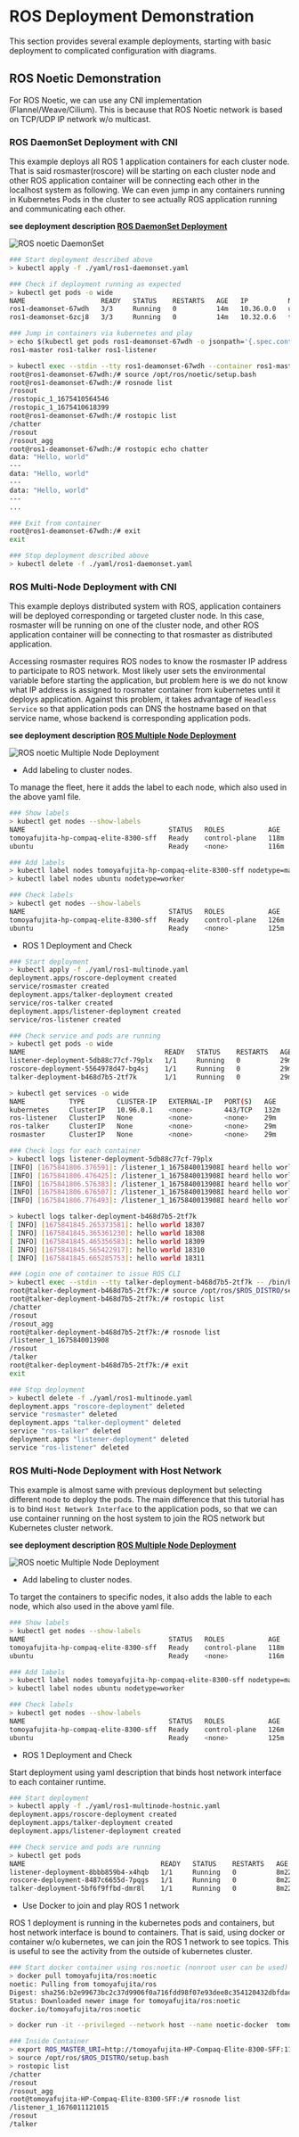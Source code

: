# ROS Deployment Demonstration

This section provides several example deployments, starting with basic deployment to complicated configuration with diagrams.

## ROS Noetic Demonstration

For ROS Noetic, we can use any CNI implementation (Flannel/Weave/Cilium).
This is because that ROS Noetic network is based on TCP/UDP IP network w/o multicast.

### ROS DaemonSet Deployment with CNI

This example deploys all ROS 1 application containers for each cluster node.
That is said rosmaster(roscore) will be starting on each cluster node and other ROS application container will be connecting each other in the localhost system as following.
We can even jump in any containers running in Kubernetes Pods in the cluster to see actually ROS application running and communicating each other.

**see deployment description [ROS DaemonSet Deployment](./../yaml/ros1-daemonset.yaml)**

![ROS noetic DaemonSet](./../images/ros1_daemonsets.png)

```bash
### Start deployment described above
> kubectl apply -f ./yaml/ros1-daemonset.yaml

### Check if deployment running as expected
> kubectl get pods -o wide
NAME                   READY   STATUS    RESTARTS   AGE   IP          NODE                                    NOMINATED NODE   READINESS GATES
ros1-deamonset-67wdh   3/3     Running   0          14m   10.36.0.0   ubuntu                                  <none>           <none>
ros1-deamonset-6zcj8   3/3     Running   0          14m   10.32.0.6   tomoyafujita-hp-compaq-elite-8300-sff   <none>           <none>

### Jump in containers via kubernetes and play
> echo $(kubectl get pods ros1-deamonset-67wdh -o jsonpath='{.spec.containers[*].name}')
ros1-master ros1-talker ros1-listener

> kubectl exec --stdin --tty ros1-deamonset-67wdh --container ros1-master -- /bin/bash
root@ros1-deamonset-67wdh:/# source /opt/ros/noetic/setup.bash 
root@ros1-deamonset-67wdh:/# rosnode list
/rosout
/rostopic_1_1675410564546
/rostopic_1_1675410618399
root@ros1-deamonset-67wdh:/# rostopic list
/chatter
/rosout
/rosout_agg
root@ros1-deamonset-67wdh:/# rostopic echo chatter
data: "Hello, world"
---
data: "Hello, world"
---
data: "Hello, world"
---
...

### Exit from container
root@ros1-deamonset-67wdh:/# exit
exit

### Stop deployment described above
> kubectl delete -f ./yaml/ros1-daemonset.yaml
```

### ROS Multi-Node Deployment with CNI

This example deploys distributed system with ROS, application containers will be deployed corresponding or targeted cluster node.
In this case, rosmaster will be running on one of the cluster node, and other ROS application container will be connecting to that rosmaster as distributed application.

Accessing rosmaster requires ROS nodes to know the rosmaster IP address to participate to ROS network.
Most likely user sets the environmental variable before starting the application, but problem here is we do not know what IP address is assigned to rosmater container from kubernetes until it deploys application.
Against this problem, it takes advantage of `Headless Service` so that application pods can DNS the hostname based on that service name, whose backend is corresponding application pods.

**see deployment description [ROS Multiple Node Deployment](./../yaml/ros1-multinode.yaml)**

![ROS noetic Multiple Node Deployment](./../images/ros1_multiple_node.png)

- Add labeling to cluster nodes.

To manage the fleet, here it adds the label to each node, which also used in the above yaml file.

```bash
### Show labels
> kubectl get nodes --show-labels
NAME                                    STATUS   ROLES           AGE    VERSION   LABELS
tomoyafujita-hp-compaq-elite-8300-sff   Ready    control-plane   118m   v1.25.5   beta.kubernetes.io/arch=amd64,beta.kubernetes.io/os=linux,kubernetes.io/arch=amd64,kubernetes.io/hostname=tomoyafujita-hp-compaq-elite-8300-sff,kubernetes.io/os=linux,node-role.kubernetes.io/control-plane=,node.kubernetes.io/exclude-from-external-load-balancers=
ubuntu                                  Ready    <none>          116m   v1.25.5   beta.kubernetes.io/arch=arm64,beta.kubernetes.io/os=linux,kubernetes.io/arch=arm64,kubernetes.io/hostname=ubuntu,kubernetes.io/os=linux

### Add labels
> kubectl label nodes tomoyafujita-hp-compaq-elite-8300-sff nodetype=master
> kubectl label nodes ubuntu nodetype=worker

### Check labels
> kubectl get nodes --show-labels
NAME                                    STATUS   ROLES           AGE    VERSION   LABELS
tomoyafujita-hp-compaq-elite-8300-sff   Ready    control-plane   126m   v1.25.5   beta.kubernetes.io/arch=amd64,beta.kubernetes.io/os=linux,kubernetes.io/arch=amd64,kubernetes.io/hostname=tomoyafujita-hp-compaq-elite-8300-sff,kubernetes.io/os=linux,node-role.kubernetes.io/control-plane=,node.kubernetes.io/exclude-from-external-load-balancers=,nodetype=master
ubuntu                                  Ready    <none>          125m   v1.25.5   beta.kubernetes.io/arch=arm64,beta.kubernetes.io/os=linux,kubernetes.io/arch=arm64,kubernetes.io/hostname=ubuntu,kubernetes.io/os=linux,nodetype=worker
```

- ROS 1 Deployment and Check

```bash
### Start deployment
> kubectl apply -f ./yaml/ros1-multinode.yaml
deployment.apps/roscore-deployment created
service/rosmaster created
deployment.apps/talker-deployment created
service/ros-talker created
deployment.apps/listener-deployment created
service/ros-listener created

### Check service and pods are running
> kubectl get pods -o wide
NAME                                   READY   STATUS    RESTARTS   AGE   IP          NODE                                    NOMINATED NODE   READINESS GATES
listener-deployment-5db88c77cf-79plx   1/1     Running   0          29m   10.32.0.5   tomoyafujita-hp-compaq-elite-8300-sff   <none>           <none>
roscore-deployment-5564978d47-bg4sj    1/1     Running   0          29m   10.32.0.4   tomoyafujita-hp-compaq-elite-8300-sff   <none>           <none>
talker-deployment-b468d7b5-2tf7k       1/1     Running   0          29m   10.44.0.1   ubuntu                                  <none>           <none>

> kubectl get services -o wide
NAME           TYPE        CLUSTER-IP   EXTERNAL-IP   PORT(S)   AGE    SELECTOR
kubernetes     ClusterIP   10.96.0.1    <none>        443/TCP   132m   <none>
ros-listener   ClusterIP   None         <none>        <none>    29m    node=listener
ros-talker     ClusterIP   None         <none>        <none>    29m    node=talker
rosmaster      ClusterIP   None         <none>        <none>    29m    node=roscore

### Check logs for each container
> kubectl logs listener-deployment-5db88c77cf-79plx
[INFO] [1675841806.376591]: /listener_1_1675840013908I heard hello world 17918
[INFO] [1675841806.476425]: /listener_1_1675840013908I heard hello world 17919
[INFO] [1675841806.576383]: /listener_1_1675840013908I heard hello world 17920
[INFO] [1675841806.676507]: /listener_1_1675840013908I heard hello world 17921
[INFO] [1675841806.776493]: /listener_1_1675840013908I heard hello world 17922

> kubectl logs talker-deployment-b468d7b5-2tf7k
[ INFO] [1675841845.265373581]: hello world 18307
[ INFO] [1675841845.365361230]: hello world 18308
[ INFO] [1675841845.465356583]: hello world 18309
[ INFO] [1675841845.565422917]: hello world 18310
[ INFO] [1675841845.665285753]: hello world 18311

### Login one of container to issue ROS CLI
> kubectl exec --stdin --tty talker-deployment-b468d7b5-2tf7k -- /bin/bash
root@talker-deployment-b468d7b5-2tf7k:/# source /opt/ros/$ROS_DISTRO/setup.bash
root@talker-deployment-b468d7b5-2tf7k:/# rostopic list
/chatter
/rosout
/rosout_agg
root@talker-deployment-b468d7b5-2tf7k:/# rosnode list
/listener_1_1675840013908
/rosout
/talker
root@talker-deployment-b468d7b5-2tf7k:/# exit
exit

### Stop deployment
> kubectl delete -f ./yaml/ros1-multinode.yaml
deployment.apps "roscore-deployment" deleted
service "rosmaster" deleted
deployment.apps "talker-deployment" deleted
service "ros-talker" deleted
deployment.apps "listener-deployment" deleted
service "ros-listener" deleted
```

### ROS Multi-Node Deployment with Host Network

This example is almost same with previous deployment but selecting different node to deploy the pods.
The main difference that this tutorial has is to bind `Host Network Interface` to the application pods, so that we can use container running on the host system to join the ROS network but Kubernetes cluster network.

**see deployment description [ROS Multiple Node Deployment](./../yaml/ros1-multinode-hostnic.yaml)**

![ROS noetic Multiple Node Deployment](./../images/ros1_multiple_node_hostnic.png)

- Add labeling to cluster nodes.

To target the containers to specific nodes, it also adds the lable to each node, which also used in the above yaml file.

```bash
### Show labels
> kubectl get nodes --show-labels
NAME                                    STATUS   ROLES           AGE    VERSION   LABELS
tomoyafujita-hp-compaq-elite-8300-sff   Ready    control-plane   118m   v1.25.5   beta.kubernetes.io/arch=amd64,beta.kubernetes.io/os=linux,kubernetes.io/arch=amd64,kubernetes.io/hostname=tomoyafujita-hp-compaq-elite-8300-sff,kubernetes.io/os=linux,node-role.kubernetes.io/control-plane=,node.kubernetes.io/exclude-from-external-load-balancers=
ubuntu                                  Ready    <none>          116m   v1.25.5   beta.kubernetes.io/arch=arm64,beta.kubernetes.io/os=linux,kubernetes.io/arch=arm64,kubernetes.io/hostname=ubuntu,kubernetes.io/os=linux

### Add labels
> kubectl label nodes tomoyafujita-hp-compaq-elite-8300-sff nodetype=master
> kubectl label nodes ubuntu nodetype=worker

### Check labels
> kubectl get nodes --show-labels
NAME                                    STATUS   ROLES           AGE    VERSION   LABELS
tomoyafujita-hp-compaq-elite-8300-sff   Ready    control-plane   126m   v1.25.5   beta.kubernetes.io/arch=amd64,beta.kubernetes.io/os=linux,kubernetes.io/arch=amd64,kubernetes.io/hostname=tomoyafujita-hp-compaq-elite-8300-sff,kubernetes.io/os=linux,node-role.kubernetes.io/control-plane=,node.kubernetes.io/exclude-from-external-load-balancers=,nodetype=master
ubuntu                                  Ready    <none>          125m   v1.25.5   beta.kubernetes.io/arch=arm64,beta.kubernetes.io/os=linux,kubernetes.io/arch=arm64,kubernetes.io/hostname=ubuntu,kubernetes.io/os=linux,nodetype=worker
```

- ROS 1 Deployment and Check

Start deployment using yaml description that binds host network interface to each container runtime.

```bash
### Start deployment
> kubectl apply -f ./yaml/ros1-multinode-hostnic.yaml
deployment.apps/roscore-deployment created
deployment.apps/talker-deployment created
deployment.apps/listener-deployment created

### Check service and pods are running
> kubectl get pods
NAME                                  READY   STATUS    RESTARTS   AGE
listener-deployment-8bbb859b4-x4hqb   1/1     Running   0          8m22s
roscore-deployment-8487c6655d-7pqgs   1/1     Running   0          8m22s
talker-deployment-5bf6f9ffbd-dmr8l    1/1     Running   0          8m22s
```

- Use Docker to join and play ROS 1 network

ROS 1 deployment is running in the kubernetes pods and containers, but host network interface is bound to containers.
That is said, using docker or container w/o kubernetes, we can join the ROS 1 network to see topics.
This is useful to see the activity from the outside of kubernetes cluster.

```bash
### Start docker container using ros:noetic (nonroot user can be used)
> docker pull tomoyafujita/ros:noetic
noetic: Pulling from tomoyafujita/ros
Digest: sha256:b2e99673bc2c37d9906f0a716fdd98f07e93dee8c354120432dbfdad97087b23
Status: Downloaded newer image for tomoyafujita/ros:noetic
docker.io/tomoyafujita/ros:noetic

> docker run -it --privileged --network host --name noetic-docker  tomoyafujita/ros:noetic

### Inside Container
> export ROS_MASTER_URI=http://tomoyafujita-HP-Compaq-Elite-8300-SFF:11311
> source /opt/ros/$ROS_DISTRO/setup.bash
> rostopic list
/chatter
/rosout
/rosout_agg
root@tomoyafujita-HP-Compaq-Elite-8300-SFF:/# rosnode list
/listener_1_1676011121015
/rosout
/talker
```